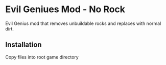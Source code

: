 # Evil Geniues Mod - No Rock

Evil Genius mod that removes unbuildable rocks and replaces with normal dirt.

## Installation

Copy files into root game directory